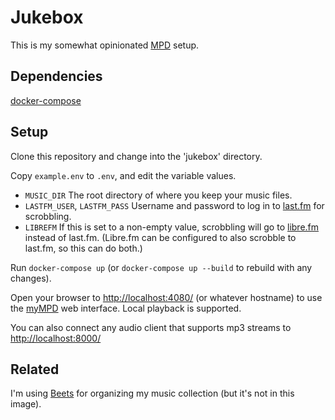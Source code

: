 # Jukebox

This is my somewhat opinionated [MPD](https://www.musicpd.org/) setup.

## Dependencies

[docker-compose](https://docs.docker.com/compose/)

## Setup

Clone this repository and change into the 'jukebox' directory.

Copy `example.env` to `.env`, and edit the variable values.

* `MUSIC_DIR` The root directory of where you keep your music files.
* `LASTFM_USER`, `LASTFM_PASS` Username and password to log in to [last.fm](https://www.last.fm/) for scrobbling.
* `LIBREFM` If this is set to a non-empty value, scrobbling will go to [libre.fm](https://libre.fm/) instead of last.fm. (Libre.fm can be configured to also scrobble to last.fm, so this can do both.)

Run `docker-compose up` (or `docker-compose up --build` to rebuild with any changes).

Open your browser to <http://localhost:4080/> (or whatever hostname) to use the
[myMPD](https://jcorporation.github.io/myMPD/) web interface. Local playback is
supported.

You can also connect any audio client that supports mp3 streams to <http://localhost:8000/>

## Related

I'm using [Beets](http://beets.io/) for organizing my music collection (but it's not in this image).
